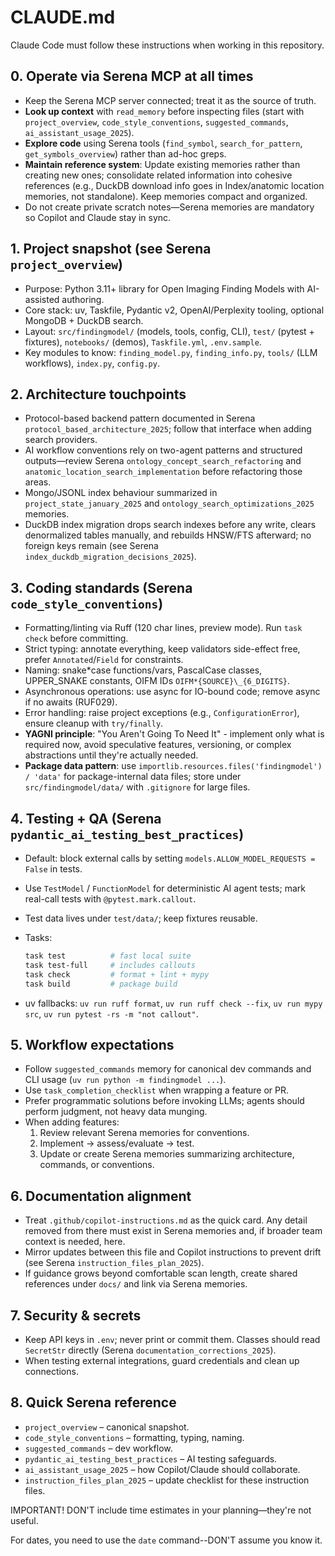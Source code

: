 # CLAUDE.md

Claude Code must follow these instructions when working in this repository.

## 0. Operate via Serena MCP at all times

- Keep the Serena MCP server connected; treat it as the source of truth.
- **Look up context** with `read_memory` before inspecting files (start with `project_overview`, `code_style_conventions`, `suggested_commands`, `ai_assistant_usage_2025`).
- **Explore code** using Serena tools (`find_symbol`, `search_for_pattern`, `get_symbols_overview`) rather than ad-hoc greps.
- **Maintain reference system**: Update existing memories rather than creating new ones; consolidate related information into cohesive references (e.g., DuckDB download info goes in Index/anatomic location memories, not standalone). Keep memories compact and organized.
- Do not create private scratch notes—Serena memories are mandatory so Copilot and Claude stay in sync.

## 1. Project snapshot (see Serena `project_overview`)

- Purpose: Python 3.11+ library for Open Imaging Finding Models with AI-assisted authoring.
- Core stack: uv, Taskfile, Pydantic v2, OpenAI/Perplexity tooling, optional MongoDB + DuckDB search.
- Layout: `src/findingmodel/` (models, tools, config, CLI), `test/` (pytest + fixtures), `notebooks/` (demos), `Taskfile.yml`, `.env.sample`.
- Key modules to know: `finding_model.py`, `finding_info.py`, `tools/` (LLM workflows), `index.py`, `config.py`.

## 2. Architecture touchpoints

- Protocol-based backend pattern documented in Serena `protocol_based_architecture_2025`; follow that interface when adding search providers.
- AI workflow conventions rely on two-agent patterns and structured outputs—review Serena `ontology_concept_search_refactoring` and `anatomic_location_search_implementation` before refactoring those areas.
- Mongo/JSONL index behaviour summarized in `project_state_january_2025` and `ontology_search_optimizations_2025` memories.
- DuckDB index migration drops search indexes before any write, clears denormalized tables manually, and rebuilds HNSW/FTS afterward; no foreign keys remain (see Serena `index_duckdb_migration_decisions_2025`).

## 3. Coding standards (Serena `code_style_conventions`)

- Formatting/linting via Ruff (120 char lines, preview mode). Run `task check` before committing.
- Strict typing: annotate everything, keep validators side-effect free, prefer `Annotated`/`Field` for constraints.
- Naming: snake*case functions/vars, PascalCase classes, UPPER_SNAKE constants, OIFM IDs `OIFM*{SOURCE}\_{6_DIGITS}`.
- Asynchronous operations: use async for IO-bound code; remove async if no awaits (RUF029).
- Error handling: raise project exceptions (e.g., `ConfigurationError`), ensure cleanup with `try/finally`.
- **YAGNI principle**: "You Aren't Going To Need It" - implement only what is required now, avoid speculative features, versioning, or complex abstractions until they're actually needed.
- **Package data pattern**: use `importlib.resources.files('findingmodel') / 'data'` for package-internal data files; store under `src/findingmodel/data/` with `.gitignore` for large files.

## 4. Testing + QA (Serena `pydantic_ai_testing_best_practices`)

- Default: block external calls by setting `models.ALLOW_MODEL_REQUESTS = False` in tests.
- Use `TestModel` / `FunctionModel` for deterministic AI agent tests; mark real-call tests with `@pytest.mark.callout`.
- Test data lives under `test/data/`; keep fixtures reusable.
- Tasks:

  ```bash
  task test          # fast local suite
  task test-full     # includes callouts
  task check         # format + lint + mypy
  task build         # package build
  ```

- uv fallbacks: `uv run ruff format`, `uv run ruff check --fix`, `uv run mypy src`, `uv run pytest -rs -m "not callout"`.

## 5. Workflow expectations

- Follow `suggested_commands` memory for canonical dev commands and CLI usage (`uv run python -m findingmodel ...`).
- Use `task_completion_checklist` when wrapping a feature or PR.
- Prefer programmatic solutions before invoking LLMs; agents should perform judgment, not heavy data munging.
- When adding features:
  1. Review relevant Serena memories for conventions.
  2. Implement -> assess/evaluate -> test.
  3. Update or create Serena memories summarizing architecture, commands, or conventions.

## 6. Documentation alignment

- Treat `.github/copilot-instructions.md` as the quick card. Any detail removed from there must exist in Serena memories and, if broader team context is needed, here.
- Mirror updates between this file and Copilot instructions to prevent drift (see Serena `instruction_files_plan_2025`).
- If guidance grows beyond comfortable scan length, create shared references under `docs/` and link via Serena memories.

## 7. Security & secrets

- Keep API keys in `.env`; never print or commit them. Classes should read `SecretStr` directly (Serena `documentation_corrections_2025`).
- When testing external integrations, guard credentials and clean up connections.

## 8. Quick Serena reference

- `project_overview` – canonical snapshot.
- `code_style_conventions` – formatting, typing, naming.
- `suggested_commands` – dev workflow.
- `pydantic_ai_testing_best_practices` – AI testing safeguards.
- `ai_assistant_usage_2025` – how Copilot/Claude should collaborate.
- `instruction_files_plan_2025` – update checklist for these instruction files.

IMPORTANT! DON'T include time estimates in your planning—they're not useful.

For dates, you need to use the `date` command--DON'T assume you know it.